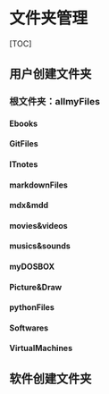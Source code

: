 # 文件夹管理

[TOC]

## 用户创建文件夹

### 根文件夹：allmyFiles

#### Ebooks

#### GitFiles

#### ITnotes

#### markdownFiles

#### mdx&mdd

#### movies&videos

#### musics&sounds

#### myDOSBOX

#### Picture&Draw

#### pythonFiles

#### Softwares

#### VirtualMachines



## 软件创建文件夹

